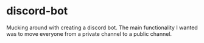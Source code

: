 # discord-bot
Mucking around with creating a discord bot. The main functionality I wanted was to move everyone from a private channel to a public channel.
